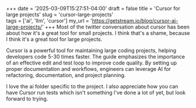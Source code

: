 +++
date = '2025-03-09T15:27:51-04:00'
draft = false
title = 'Cursor for large projects'
slug = 'cursor-large-projects'  
tags = ['ai', 'llm', 'cursor']
my_url = 'https://getstream.io/blog/cursor-ai-large-projects/'
+++
Most of the twitter conversation about cursor has been about how it's a great tool for small projects. I think that's a shame, because I think it's a great tool for large projects.

Cursor is a powerful tool for maintaining large coding projects, helping developers code 5-30 times faster. The guide emphasizes the importance of an effective edit and test loop to improve code quality. By setting up proper documentation and workflows, engineers can leverage AI for refactoring, documentation, and project planning.

I love the ai folder specific to the project. I also appreciate how you can have Cursor run tests which isn't something I've done a lot of yet, but look forward to trying.